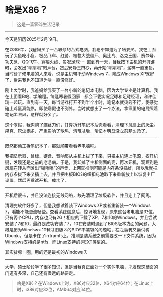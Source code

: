 # 啥是X86？

> 这是一篇零碎生活记录

---

今天是阳历2025年2月19日。

在2009年，我爸妈买了一台联想的台式电脑，我也不知道为了啥要买。我在上面玩了大鱼吃小鱼、极品飞车、红警、植物大战僵尸、奥比岛、洛克王国、赛尔号、功夫派、QQ飞车、穿越火线、实况足球······直到有一天，当我按下主机的开机键时，会发出“嗡嗡嗡”的声音，然后安静三四秒，再开始“嗡嗡嗡”，这样一直重复。当时请了修电脑的人来看，说是主机带不动Windows 7，降成Windows XP就好了，后来我也不知道为啥一直没修好。

刚上大学时，我爸妈给我买了一台小新的笔记本电脑，因为大学专业是计算机。我在上面看B站、学编程。每逢寒暑假回家，都会下载实况足球和足球经理，和许佳琦一起玩。直到有一天，每当游戏打开不到半个小时，笔记本就烫的不行，我感觉磕上鸡蛋真能熟，即使寒假也不例外。当时就想出了一个办法，拿家里的电扇照着笔记本吹风，这样就好多了。

这个寒假，我网购了螺丝刀们，打算拆开笔记本后壳看看，清理下风扇上的灰尘。果真，灰尘很多，严重影响了散热，清理过后，笔记本明显没之前那么烫了。

---

既然都动工拆笔记本了，那就顺带看看老电脑吧。

我把显示器、鼠标、键盘、音响都从主机上拔了下来，只把主机连上电源，按开机键，发现还是之前的老毛病。于是，我卸掉了主机侧面的壳，再次开机，观察到是风扇在转从而发出“嗡嗡嗡”的声音，上网查推测可能是内存条没插好，所以我就把内存条拔下来又插上去，并且把主板BIOS的纽扣电池取下来重新放上以恢复出厂设置，然后再重试开机，成功了。

---

开机后很卡，并且没法连接无线网络，故先清理了垃圾软件，并且连上了网线。

清理完软件好多了，但是我想试着装下Windows XP或者重新装一个Windows 7，看能不能更流畅些。查看系统信息后，惊讶地发现，原来这台老电脑是32位，只有两个CPU，内存也只有2G！相应的下载了XP、7和10的Windows，并且尝试安装了7和10，最终是成功安装了7，10在安装时遇到了BIOS版本方面的问题，大概是因为Windows 10和过旧版本的BIOS不兼容的问题吧。在之后我又尝试装Ubuntu，但是卡在了initramfs上，推测是装系统之前需要改一下文件系统，因为Windows支持的是ntfs，而Linux支持的是EXT类型的。

其实折腾一圈，用的还是最初的Windows 7.

---

大学、硕士阶段学了很多知识，但是当我真正面对一个实体电脑，才发现这里面的门道有多深，自己还有很远的路要走。

> 啥是X86？在Windows上时，X86对应32位，X64对应64位；在Linux上时，i386对应32位，AMD64对应64位。
